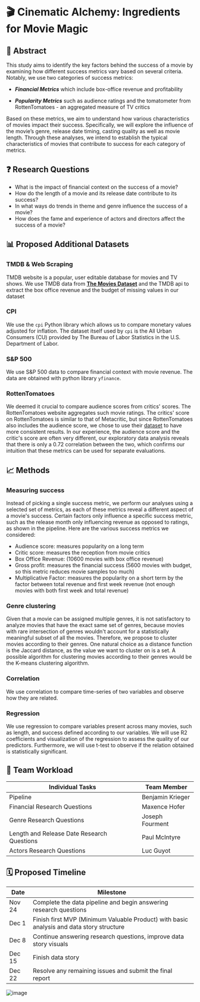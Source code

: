 # 🎬 Cinematic Alchemy: Ingredients for Movie Magic

## 📄 Abstract

This study aims to identify the key factors behind the success of a movie by examining how different success metrics vary based on several criteria.
Notably, we use two categories of success metrics: 

- **_Financial Metrics_** which include box-office revenue and profitability

- **_Popularity Metrics_** such as audience ratings and the tomatometer from RottenTomatoes - an aggregated measure of TV critics

Based on these metrics, we aim to understand how various characteristics of movies impact their success.
Specifically, we will explore the influence of the movie’s genre, release date timing, casting quality as well as movie length.
Through these analyses, we intend to establish the typical characteristics of movies that contribute to success for each category of metrics.

## ❓ Research Questions

- What is the impact of financial context on the success of a movie?
- How do the length of a movie and its release date contribute to its success?
- In what ways do trends in theme and genre influence the success of a movie?
- How does the fame and experience of actors and directors affect the success of a movie?

## 📊 Proposed Additional Datasets

### TMDB & Web Scraping 

TMDB website is a popular, user editable database for movies and TV shows. We use TMDB data from [**The Movies Dataset**](https://www.kaggle.com/datasets/rounakbanik/the-movies-dataset/) and the TMDB api to extract the box office revenue and the budget of missing values in our dataset

### CPI

We use the `cpi` Python library which allows us to compare monetary values adjusted for inflation.
The dataset itself used by `cpi` is the All Urban Consumers (CU) provided by The Bureau of Labor Statistics in the U.S. Department of Labor.

### S&P 500
We use S&P 500 data to compare financial context with movie revenue. The data are obtained with python library `yfinance`.

### RottenTomatoes

We deemed it crucial to compare audience scores from critics' scores. The RottenTomatoes website aggregates such movie ratings. The critics' score on RottenTomatoes is similar to that of Metacritic, but since RottenTomatoes also includes the audience score, we chose to use their [dataset](https://www.kaggle.com/datasets/stefanoleone992/rotten-tomatoes-movies-and-critic-reviews-dataset/data) to have more consistent results. In our experience, the audience score and the critic's score are often very different, our exploratory data analysis reveals that there is only a 0.72 correlation between the two, which confirms our intuition that these metrics can be used for separate evaluations.

## 📈 Methods

### Measuring success

Instead of picking a single success metric, we perform our analyses using a selected set of metrics, as each of these metrics reveal a different aspect of a movie's success. Certain factors only influence a specific success metric, such as the release month only influencing revenue as opposed to ratings, as shown in the pipeline. Here are the various success metrics we considered:
- Audience score: measures popularity on a long term
- Critic score: measures the reception from movie critics
- Box Office Revenue: (10600 movies with box office revenue)
- Gross profit: measures the financial success (5600 movies with budget, so this metric reduces movie samples too much)
- Multiplicative Factor: measures the popularity on a short term by the factor between total revenue and first week revenue (not enough movies with both first week and total revenue)

### Genre clustering

Given that a movie can be assigned multiple genres, it is not satisfactory to analyze movies that have the exact same set of genres, because movies with rare intersection of genres wouldn't account for a statistically meaningful subset of all the movies. Therefore, we propose to cluster movies according to their genres.
One natural choice as a distance function is the Jaccard distance, as the value we want to cluster on is a set. A possible algorithm for clustering movies according to their genres would be the K-means clustering algorithm.

### Correlation

We use correlation to compare time-series of two variables and observe how they are related.

### Regression

We use regression to compare variables present across many movies, such as length, and success defined according to our variables. We will use R2 coefficients and visualization of the regression to assess the quality of our predictors. Furthermore, we will use t-test to observe if the relation obtained is statistically significant. 

## 🤝 Team Workload

| Individual Tasks	                 	| Team Member           |
|-----------------------------------------------|-----------------------|
| Pipeline                               	| Benjamin Krieger      |
| Financial Research Questions           	| Maxence Hofer         |
| Genre Research Questions               	| Joseph Fourment       |
| Length and Release Date Research Questions 	| Paul McIntyre      	|
| Actors Research Questions              	| Luc Guyot             |


## 🗓️ Proposed Timeline

| Date         | Milestone                                                					|
|--------------|------------------------------------------------------------------------------------------------|
| Nov 24       | Complete the data pipeline and begin answering research questions				|
| Dec 1        | Finish first MVP (Minimum Valuable Product) with basic analysis and data story structure	|
| Dec 8        | Continue answering research questions, improve data story visuals				|
| Dec 15       | Finish data story										|
| Dec 22       | Resolve any remaining issues and submit the final report					|

![image](https://github.com/epfl-ada/ada-2023-project-madafaka1/assets/47635960/64d93d4d-1144-460f-ae89-7af5c7f65046)
